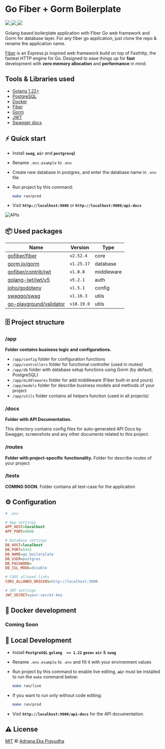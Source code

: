 # Go Fiber + Gorm Boilerplate

<p>
  <a href="https://golang.org/doc/go1.21">
    <img src="https://img.shields.io/badge/Go-1.21+-00ADD8?style=flat&logo=go">
  </a>
  <a href="https://github.com/gofiber/fiber/releases">
    <img src="https://img.shields.io/github/v/release/gofiber/fiber?color=00ADD8&label=%F0%9F%9A%80%20">
  </a>
  <a href="https://opensource.org/licenses/MIT">
    <img src="https://img.shields.io/badge/License-MIT-green.svg">
  </a>
</p>

Golang based boilerplate application with Fiber Go web framework and Gorm for database layer.
For any fiber go application, just clone the repo & rename the application name.

[Fiber](https://gofiber.io/) is an Express.js inspired web framework build on top of Fasthttp, the fastest HTTP engine for Go. Designed to ease things up for **fast** development with **zero memory allocation** and **performance** in mind.

## Tools & Libraries used

- [Golang 1.22+](https://golang.org/doc/go1.22)
- [PostgreSQL](https://www.postgresql.org/)
- [Docker](https://www.docker.com/get-started)
- [Fiber](https://github.com/gofiber/fiber)
- [Gorm](https://github.com/go-gorm/gorm)
- [JWT](https://github.com/form3tech-oss/jwt-go)
- [Swagger docs](https://github.com/swaggo/swag)

## ⚡️ Quick start

- Install **`swag`**, **`air`** and **`postgresql`**
- Rename `.env.example` to `.env`
- Create new database in postgres, and enter the database name in `.env` file
- Run project by this command:

  ```bash
  make run/prod
  ```

- Visit **`http://localhost:9000`** or **`http://localhost:9000/api-docs`**

![APIs](docs/api_list.png)

## 📦 Used packages

| Name                                                                  | Version    | Type       |
| --------------------------------------------------------------------- | ---------- | ---------- |
| [gofiber/fiber](https://github.com/gofiber/fiber)                     | `v2.52.4`  | core       |
| [gorm.io/gorm](https://github.com/go-gorm/gorm)                       | `v1.25.17` | database   |
| [gofiber/contrib/jwt](https://github.com/gofiber/contrib/jwt)         | `v1.0.8`   | middleware |
| [golang-jwt/jwt/v5](https://github.com/golang-jwt/jwt)                | `v5.2.1`   | auth       |
| [joho/godotenv](https://github.com/joho/godotenv)                     | `v1.5.1`   | config     |
| [swaggo/swag](https://github.com/swaggo/swag)                         | `v1.16.3`  | utils      |
| [go-playground/validator](https://github.com/go-playground/validator) | `v10.19.0` | utils      |

## 🗄 Project structure

### /app

**Folder contains business logic and configurations.**

- `/app/config` folder for configuration functions
- `/app/controllers` folder for functional controller (used in routes)
- `/app/db` folder with database setup functions using Gorm (by default, PostgreSQL)
- `/app/middlewares` folder for add middleware (Fiber built-in and yours)
- `/app/models` folder for describe business models and methods of your project
- `/app/utils` folder contains all helpers function (used in all projects)

### /docs

**Folder with API Documentation.**

This directory contains config files for auto-generated API Docs by Swagger, screenshots
and any other documents related to this project.

### /routes

**Folder with project-specific functionality.** Folder for describe routes of your project

### /tests

**COMING SOON**. Folder contains all test-case for the application

## ⚙️ Configuration

```ini
# .env

# App settings
APP_HOST=localhost
APP_PORT=9000

# Database settings
DB_HOST=localhost
DB_PORT=5432
DB_NAME=go_boilerplate
DB_USER=postgres
DB_PASSWORD=
DB_SSL_MODE=disable

# CORS allowed links
CORS_ALLOWED_ORIGINS=http://localhost:3000

# JWT settings
JWT_SECRET=your-secret-key
```

## 🔨 Docker development

### Coming Soon

## 🔨 Local Development

- Install **`PostgreSQL`** **`golang  >= 1.22`** **`gosec`** **`air`** & **`swag`**
- Rename `.env.example` to `.env` and fill it with your environment values
- Run project by this command to enable live editing, **`air`** must be installed to run the `make` command below:

  ```bash
  make run/live
  ```
- If you want to run only without code editing:

  ```bash
  make run/prod
  ```

- Visit **`http://localhost:9000/api-docs`** for the API documentation.

## ⚠️ License

[MIT](https://opensource.org/licenses/MIT) &copy; [Adriana Eka Prayudha](https://github.com/radenadri)
